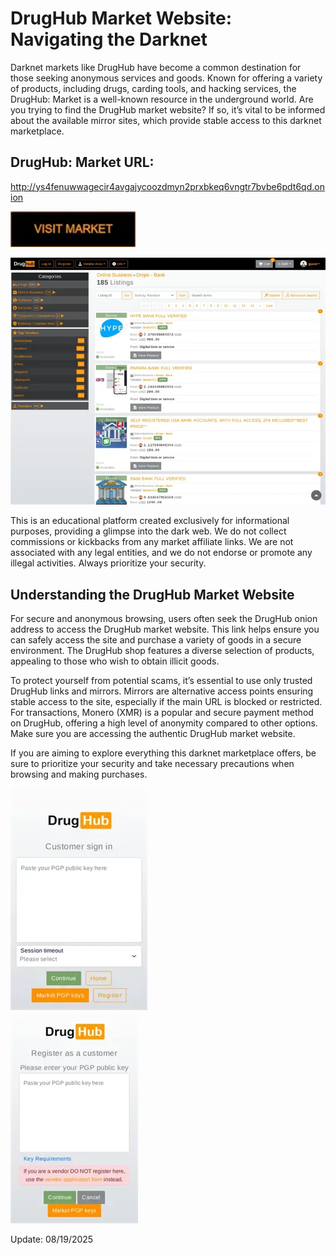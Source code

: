 # DrugHub Market Website: Navigating the Darknet

Darknet markets like DrugHub have become a common destination for those seeking anonymous services and goods. Known for offering a variety of products, including drugs, carding tools, and hacking services, the DrugHub: Market is a well-known resource in the underground world. Are you trying to find the DrugHub market website? If so, it’s vital to be informed about the available mirror sites, which provide stable access to this darknet marketplace.

## DrugHub: Market URL:

http://ys4fenuwwagecir4avgajycoozdmyn2prxbkeq6vngtr7bvbe6pdt6qd.onion

[<img src="/images/focus.webp" width="200">](http://ys4fenuwwagecir4avgajycoozdmyn2prxbkeq6vngtr7bvbe6pdt6qd.onion)


<a href="http://ys4fenuwwagecir4avgajycoozdmyn2prxbkeq6vngtr7bvbe6pdt6qd.onion"><img src="/images/solid.webp" alt="image" style="max-width: 100%;"><a>

This is an educational platform created exclusively for informational purposes, providing a glimpse into the dark web. We do not collect commissions or kickbacks from any market affiliate links. We are not associated with any legal entities, and we do not endorse or promote any illegal activities. Always prioritize your security.

## Understanding the DrugHub Market Website

For secure and anonymous browsing, users often seek the DrugHub onion address to access the DrugHub market website. This link helps ensure you can safely access the site and purchase a variety of goods in a secure environment. The DrugHub shop features a diverse selection of products, appealing to those who wish to obtain illicit goods.

To protect yourself from potential scams, it’s essential to use only trusted DrugHub links and mirrors. Mirrors are alternative access points ensuring stable access to the site, especially if the main URL is blocked or restricted. For transactions, Monero (XMR) is a popular and secure payment method on DrugHub, offering a high level of anonymity compared to other options. Make sure you are accessing the authentic DrugHub market website.

If you are aiming to explore everything this darknet marketplace offers, be sure to prioritize your security and take necessary precautions when browsing and making purchases.


<a href="http://ys4fenuwwagecir4avgajycoozdmyn2prxbkeq6vngtr7bvbe6pdt6qd.onion"><img src="/images/load.webp" alt="image" style="max-width: 100%;"><a>  
<a href="http://ys4fenuwwagecir4avgajycoozdmyn2prxbkeq6vngtr7bvbe6pdt6qd.onion"><img src="/images/setup.webp" alt="image" style="max-width: 100%;"><a>











Update:  08/19/2025
